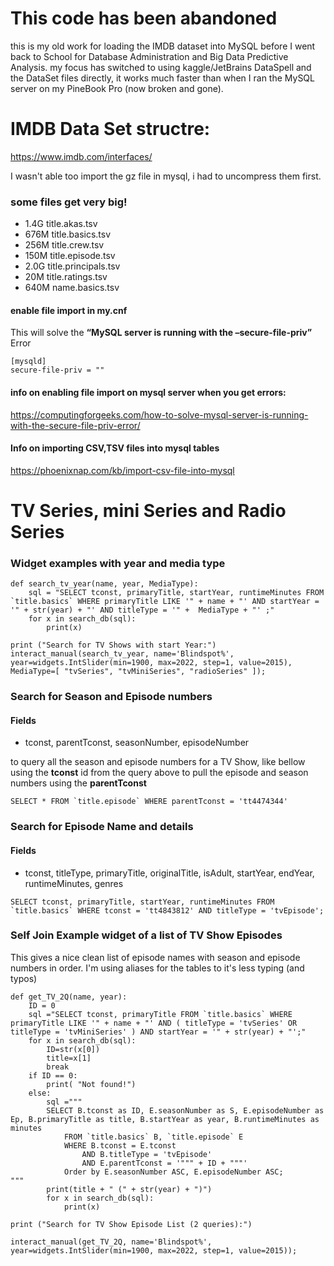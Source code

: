 # This code has been abandoned 

this is my old work for loading the IMDB dataset into MySQL before I went back to School for Database Administration and Big Data Predictive Analysis. my focus has switched to using kaggle/JetBrains DataSpell and the DataSet files directly, it works much faster than when I ran the MySQL server on my PineBook Pro (now broken and gone).

# IMDB Data Set structre: 

https://www.imdb.com/interfaces/

I wasn't able too import the gz file in mysql, i had to uncompress them first.  

### some files get very big!

* 1.4G	title.akas.tsv
* 676M	title.basics.tsv
* 256M	title.crew.tsv
* 150M	title.episode.tsv
* 2.0G	title.principals.tsv
* 20M	title.ratings.tsv
* 640M	name.basics.tsv

#### enable file import in my.cnf

This will solve the **“MySQL server is running with the –secure-file-priv”** Error

```
[mysqld]
secure-file-priv = ""
```

#### info on enabling file import on mysql server when you get errors: 

https://computingforgeeks.com/how-to-solve-mysql-server-is-running-with-the-secure-file-priv-error/

#### Info on importing CSV,TSV files into mysql tables

https://phoenixnap.com/kb/import-csv-file-into-mysql


# TV Series, mini Series and Radio Series

### Widget examples with year and media type

```
def search_tv_year(name, year, MediaType):
    sql = "SELECT tconst, primaryTitle, startYear, runtimeMinutes FROM `title.basics` WHERE primaryTitle LIKE '" + name + "' AND startYear = '" + str(year) + "' AND titleType = '" +  MediaType + "' ;"
    for x in search_db(sql):
        print(x)

print ("Search for TV Shows with start Year:")
interact_manual(search_tv_year, name='Blindspot%', year=widgets.IntSlider(min=1900, max=2022, step=1, value=2015), MediaType=[ "tvSeries", "tvMiniSeries", "radioSeries" ]);
```


### Search for Season and Episode numbers

#### Fields
* tconst, parentTconst, seasonNumber, episodeNumber

to query all the season and episode numbers for a TV Show, like bellow using the **tconst** id from the query above to pull the episode and season numbers using the **parentTconst**

```
SELECT * FROM `title.episode` WHERE parentTconst = 'tt4474344'
```

### Search for Episode Name and details

#### Fields
* tconst, titleType, primaryTitle, originalTitle, isAdult, startYear, endYear, runtimeMinutes, genres 

```
SELECT tconst, primaryTitle, startYear, runtimeMinutes FROM `title.basics` WHERE tconst = 'tt4843812' AND titleType = 'tvEpisode';
```

### Self Join Example widget of a list of TV Show Episodes

This gives a nice clean list of episode names with season and episode numbers in order.  I'm using aliases for the tables to it's less typing (and typos)

```
def get_TV_2Q(name, year):
    ID = 0
    sql ="SELECT tconst, primaryTitle FROM `title.basics` WHERE primaryTitle LIKE '" + name + "' AND ( titleType = 'tvSeries' OR titleType = 'tvMiniSeries' ) AND startYear = '" + str(year) + "';"
    for x in search_db(sql):
        ID=str(x[0])
        title=x[1]
        break
    if ID == 0:
        print( "Not found!")
    else:
        sql ="""
        SELECT B.tconst as ID, E.seasonNumber as S, E.episodeNumber as Ep, B.primaryTitle as title, B.startYear as year, B.runtimeMinutes as minutes  
            FROM `title.basics` B, `title.episode` E 
            WHERE B.tconst = E.tconst 
                AND B.titleType = 'tvEpisode' 
                AND E.parentTconst = '""" + ID + """' 
            Order by E.seasonNumber ASC, E.episodeNumber ASC;
"""
        print(title + " (" + str(year) + ")")
        for x in search_db(sql):
            print(x)

print ("Search for TV Show Episode List (2 queries):")

interact_manual(get_TV_2Q, name='Blindspot%', year=widgets.IntSlider(min=1900, max=2022, step=1, value=2015));        

```
